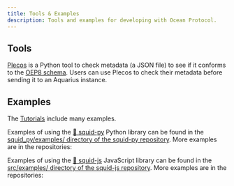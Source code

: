```yaml
---
title: Tools & Examples
description: Tools and examples for developing with Ocean Protocol.
---
```


## Tools

[Plecos](https://github.com/oceanprotocol/plecos) is a Python tool to check metadata (a JSON file) to see if it conforms to the [OEP8 schema](https://github.com/oceanprotocol/OEPs/tree/master/8). Users can use Plecos to check their metadata before sending it to an Aquarius instance.

<repo name="Plecos"></repo>

## Examples

The [Tutorials](/tutorials/introduction/) include many examples.

Examples of using the [🦑 squid-py](https://github.com/oceanprotocol/squid-js) Python library can be found in the [squid_py/examples/ directory of the squid-py repository](https://github.com/oceanprotocol/squid-py/tree/develop/squid_py/examples). More examples are in the repositories:

<repo name="mantaray"></repo>
<repo name="tuna"></repo>

Examples of using the [🦑 squid-js](https://github.com/oceanprotocol/squid-js) JavaScript library can be found in the [src/examples/ directory of the squid-js repository](https://github.com/oceanprotocol/squid-js/tree/develop/src/examples). More examples are in the repositories:

<repo name="pleuston"></repo>
<repo name="tuna"></repo>
